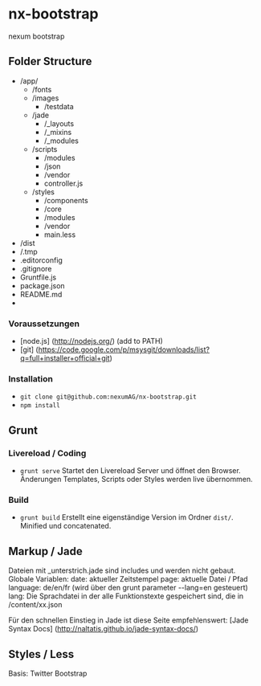 nx-bootstrap
============

nexum bootstrap  


## Folder Structure


- /app/
	- /fonts
	- /images
		- /testdata
	- /jade
		- /_layouts
		- /_mixins
		- /_modules
	- /scripts
		- /modules
		- /json
		- /vendor
		- controller.js
	- /styles
		- /components
		- /core
		- /modules
		- /vendor
		- main.less
- /dist
- /.tmp 
- .editorconfig
- .gitignore
- Gruntfile.js
- package.json
- README.md
- 

### Voraussetzungen
* [node.js]  (http://nodejs.org/) (add to PATH)
* [git] (https://code.google.com/p/msysgit/downloads/list?q=full+installer+official+git)

### Installation
* `git clone git@github.com:nexumAG/nx-bootstrap.git`
* `npm install`

## Grunt
### Livereload / Coding
* `grunt serve`
Startet den Livereload Server und öffnet den Browser. Änderungen Templates, Scripts oder Styles werden live übernommen.

### Build
* `grunt build`
Erstellt eine eigenständige Version im Ordner `dist/`. Minified und concatenated.


## Markup / Jade
Dateien mit _unterstrich.jade sind includes und werden nicht gebaut.
Globale Variablen:
date: aktueller Zeitstempel
page: aktuelle Datei / Pfad
language: de/en/fr (wird über den grunt parameter --lang=en gesteuert)
lang: Die Sprachdatei in der alle Funktionstexte gespeichert sind, die in /content/xx.json 

Für den schnellen Einstieg in Jade ist diese Seite empfehlenswert: [Jade Syntax Docs] (http://naltatis.github.io/jade-syntax-docs/)

## Styles / Less
Basis: Twitter Bootstrap
